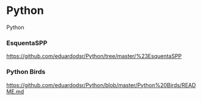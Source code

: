 # Python
Python

### EsquentaSPP

https://github.com/eduardodsr/Python/tree/master/%23EsquentaSPP

### Python Birds

https://github.com/eduardodsr/Python/blob/master/Python%20Birds/README.md
